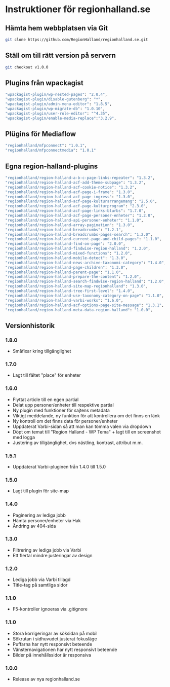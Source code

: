 # Instruktioner för regionhalland.se


## Hämta hem webbplatsen via Git

```sh
git clone https://github.com/RegionHalland/regionhalland.se.git
```


## Ställ om till rätt version på servern

```sh
git checkout v1.0.0
```


## Plugins från wpackagist

```sh
"wpackagist-plugin/wp-nested-pages": "2.0.4",
"wpackagist-plugin/disable-gutenberg": "*",
"wpackagist-plugin/admin-menu-editor": "1.8.5",
"wpackagist-plugin/wp-migrate-db": "1.0.10",
"wpackagist-plugin/user-role-editor": "^4.35",
"wpackagist-plugin/enable-media-replace":"3.2.9",
```


## Plügins för Mediaflow

```sh
"regionhalland/mfpconnect": "1.0.1",
"regionhalland/mfpconnectmedia": "1.0.1"
```


## Egna region-halland-plugins

```sh
"regionhalland/region-halland-a-b-c-page-links-repeater": "1.3.2",
"regionhalland/region-halland-acf-add-theme-subpage": "1.3.2",
"regionhalland/region-halland-acf-cookie-notice": "1.3.2",
"regionhalland/region-halland-acf-page-i-frame": "1.3.0",
"regionhalland/region-halland-acf-page-ingress": "1.3.0",
"regionhalland/region-halland-acf-page-kulturarrangemang": "2.5.0",
"regionhalland/region-halland-acf-page-kulturprogram": "2.3.0",
"regionhalland/region-halland-acf-page-links-blurbs": "1.7.0",
"regionhalland/region-halland-acf-page-personer-enheter": "1.2.0",
"regionhalland/region-halland-api-personer-enheter": "1.1.0",
"regionhalland/region-halland-array-pagination": "1.3.0",
"regionhalland/region-halland-breadcrumbs": "1.2.1",
"regionhalland/region-halland-breadcrumbs-pages-search": "1.2.0",
"regionhalland/region-halland-current-page-and-child-pages": "1.1.0",
"regionhalland/region-halland-find-on-page": "2.0.0",
"regionhalland/region-halland-findwise-region-halland": "1.2.0",
"regionhalland/region-halland-mixed-functions": "1.2.0",
"regionhalland/region-halland-mobile-detect": "1.3.0",
"regionhalland/region-halland-news-archive-taxonomi-category": "1.4.0",
"regionhalland/region-halland-page-children": "1.3.0",
"regionhalland/region-halland-parent-page": "1.1.0",
"regionhalland/region-halland-prepare-the-content": "1.2.0",
"regionhalland/region-halland-search-findwise-region-halland": "1.2.0",
"regionhalland/region-halland-site-map-regionhalland": "1.3.0",
"regionhalland/region-halland-tree-first-level": "1.4.0",
"regionhalland/region-halland-use-taxonomy-category-on-page": "1.1.0",
"regionhalland/region-halland-varbi-works": "1.6.0",
"regionhalland/region-halland-acf-options-page-site-message": "1.3.1",
"regionhalland/region-halland-meta-data-region-halland": "1.0.0",
```


## Versionhistorik

### 1.8.0
- Småfixar kring tillgänglighet

### 1.7.0
- Lagt till fältet "place" för enheter

### 1.6.0
- Flyttat article till en egen partial
- Delat upp personer/enheter till respektive partial
- Ny plugin med funktioner för sajtens metadata
- Viktigt meddelande, ny funktion för att kontrollera om det finns en länk
- Ny kontroll om det finns data för personer/enheter
- Uppdaterat Varbi-sidan så att man kan tömma valen via dropdown
- Döpt om temat till "Region Halland - WP Tema" + lagt till en screenshot med logga
- Justering av tillgänglighet, dvs nästling, kontrast, attribut m.m.

### 1.5.1
- Uppdaterat Varbi-pluginen från 1.4.0 till 1.5.0

### 1.5.0
- Lagt till plugin för site-map

### 1.4.0
- Paginering av lediga jobb
- Hämta personer/enheter via Hak
- Ändring av 404-sida

### 1.3.0
- Filtrering av lediga jobb via Varbi
- Ett flertal mindre justeringar av design

### 1.2.0
- Lediga jobb via Varbi tillagd
- Title-tag på samtliga sidor

### 1.1.0
- F5-kontroller ignoeras via .gitignore

### 1.1.0
- Stora korrigeringar av söksidan på mobil
- Sökrutan i sidhuvudet justerat fokusläge
- Puffarna har nytt responsivt beteende
- Vänsternavigationen har nytt responsivt beteende
- Bilder på innehållssidor är responsiva

### 1.0.0
- Release av nya regionhalland.se